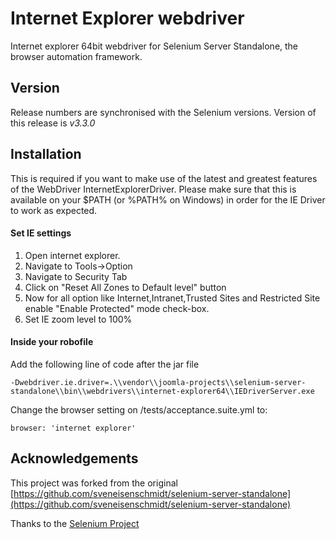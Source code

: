 # Internet Explorer webdriver

Internet explorer 64bit webdriver for Selenium Server Standalone, the browser automation framework.

## Version
Release numbers are synchronised with the Selenium versions.
Version of this release is *v3.3.0*

## Installation
This is required if you want to make use of the latest and greatest features of the WebDriver InternetExplorerDriver. Please make sure that this is available on your $PATH (or %PATH% on Windows) in order for the IE Driver to work as expected.

#### Set IE settings

1. Open internet explorer.
2. Navigate to Tools->Option
3. Navigate to Security Tab
4. Click on "Reset All Zones to Default level" button
5. Now for all option like Internet,Intranet,Trusted Sites and Restricted Site enable "Enable Protected" mode check-box.
6. Set IE zoom level to 100%

#### Inside your robofile

Add the following line of code after the jar file

```
-Dwebdriver.ie.driver=.\\vendor\\joomla-projects\\selenium-server-standalone\\bin\\webdrivers\\internet-explorer64\\IEDriverServer.exe
```

Change the browser setting on /tests/acceptance.suite.yml to:
```
browser: 'internet explorer'
```

## Acknowledgements
This project was forked from the original [https://github.com/sveneisenschmidt/selenium-server-standalone](https://github.com/sveneisenschmidt/selenium-server-standalone)

Thanks to the [Selenium Project](http://docs.seleniumhq.org/)
